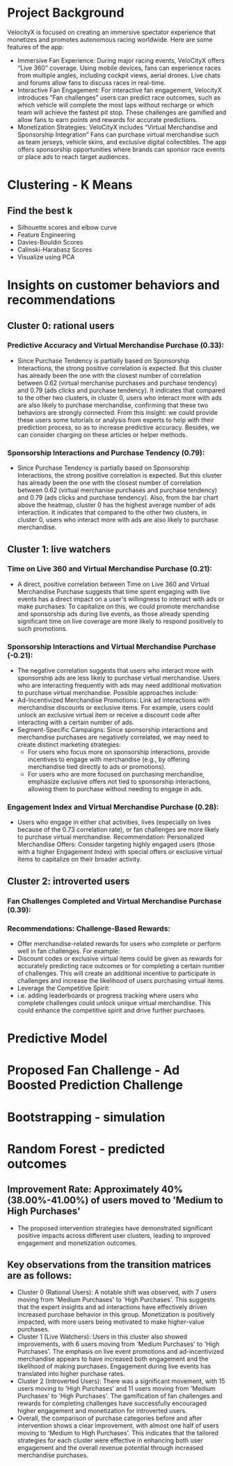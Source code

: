 # Project Background
VelocityX is focused on creating an immersive spectator experience that monetizes and promotes autonomous racing worldwide. Here are some features of the app:
- Immersive Fan Experience: During major racing events, VeloCityX offers “Live 360” coverage. Using mobile devices, fans can experience races from multiple angles, including cockpit views, aerial drones. Live chats and forums allow fans to discuss races in real-time.
- Interactive Fan Engagement: For interactive fan engagement, VelocityX introduces “Fan challenges” users can predict race outcomes, such as which vehicle will complete the most laps without recharge or which team will achieve the fastest pit stop. These challenges are gamified and allow fans to earn points and rewards for accurate predictions.
- Monetization Strategies: VeloCityX includes “Virtual Merchandise and Sponsorship Integration” Fans can purchase virtual merchandise such as team jerseys, vehicle skins, and exclusive digital collectibles. The app offers sponsorship opportunities where brands can sponsor race events or place ads to reach target audiences.
# Clustering - **K Means**
## Find the best k
- Silhouette scores and elbow curve
- Feature Engineering
- Davies-Bouldin Scores
- Calinski-Harabasz Scores
- Visualize using PCA
# Insights on customer behaviors and recommendations
## Cluster 0: rational users
### Predictive Accuracy and Virtual Merchandise Purchase (0.33):
- Since Purchase Tendency is partially based on Sponsorship Interactions, the strong positive correlation is expected. But this cluster has already been the one with the closest number of correlation between 0.62 (virtual merchanise purchases and purchase tendency) and 0.79 (ads clicks and purchase tendency). It indicates that compared to the other two clusters, in cluster 0, users who interact more with ads are also likely to purchase merchandise, confirming that these two behaviors are strongly connected. From this insight: we could provide these users some tutorials or analysis from experts to help with their prediction process, so as to increase predictive accuracy. Besides, we can consider charging on these articles or helper methods.
### Sponsorship Interactions and Purchase Tendency (0.79):
- Since Purchase Tendency is partially based on Sponsorship Interactions, the strong positive correlation is expected. But this cluster has already been the one with the closest number of correlation between 0.62 (virtual merchanise purchases and purchase tendency) and 0.79 (ads clicks and purchase tendency). Also, from the bar chart above the heatmap, cluster 0 has the highest average number of ads interaction. It indicates that compared to the other two clusters, in cluster 0, users who interact more with ads are also likely to purchase merchandise.
## Cluster 1: live watchers
### Time on Live 360 and Virtual Merchandise Purchase (0.21):
- A direct, positive correlation between Time on Live 360 and Virtual Merchandise Purchase suggests that time spent engaging with live events has a direct impact on a user's willingness to interact with ads or make purchases. To capitalize on this, we could promote merchandise and sponsorship ads during live events, as those already spending significant time on live coverage are more likely to respond positively to such promotions.
### Sponsorship Interactions and Virtual Merchandise Purchase (-0.21):
- The negative correlation suggests that users who interact more with sponsorship ads are less likely to purchase virtual merchandise. Users who are interacting frequently with ads may need additional motivation to purchase virtual merchandise. Possible approaches include:
- Ad-Incentivized Merchandise Promotions: Link ad interactions with merchandise discounts or exclusive items. For example, users could unlock an exclusive virtual item or receive a discount code after interacting with a certain number of ads.
- Segment-Specific Campaigns: Since sponsorship interactions and merchandise purchases are negatively correlated, we may need to create distinct marketing strategies:
  - For users who focus more on sponsorship interactions, provide incentives to engage with merchandise (e.g., by offering merchandise tied directly to ads or promotions).
  - For users who are more focused on purchasing merchandise, emphasize exclusive offers not tied to sponsorship interactions, allowing them to purchase without needing to engage in ads.
### Engagement Index and Virtual Merchandise Purchase (0.28):
- Users who engage in either chat activities, lives (especially on lives because of the 0.73 correlation rate), or fan challenges are more likely to purchase virtual merchandise. Recommendation: Personalized Merchandise Offers: Consider targeting highly engaged users (those with a higher Engagement Index) with special offers or exclusive virtual items to capitalize on their broader activity.
## Cluster 2: introverted users
### Fan Challenges Completed and Virtual Merchandise Purchase (0.39):
### Recommendations: Challenge-Based Rewards:
- Offer merchandise-related rewards for users who complete or perform well in fan challenges. For example:
- Discount codes or exclusive virtual items could be given as rewards for accurately predicting race outcomes or for completing a certain number of challenges. This will create an additional incentive to participate in challenges and increase the likelihood of users purchasing virtual items.
- Leverage the Competitive Spirit:
- i.e. adding leaderboards or progress tracking where users who complete challenges could unlock unique virtual merchandise. This could enhance the competitive spirit and drive further purchases.
# Predictive Model
# Proposed Fan Challenge - Ad Boosted Prediction Challenge
# Bootstrapping - simulation
# Random Forest - predicted outcomes
## Improvement Rate: Approximately 40% (38.00%-41.00%) of users moved to 'Medium to High Purchases'
- The proposed intervention strategies have demonstrated significant positive impacts across different user clusters, leading to improved engagement and monetization outcomes.
## Key observations from the transition matrices are as follows:
- Cluster 0 (Rational Users): A notable shift was observed, with 7 users moving from 'Medium Purchases' to 'High Purchases'. This suggests that the expert insights and ad interactions have effectively driven increased purchase behavior in this group. Monetization is positively impacted, with more users being motivated to make higher-value purchases.
- Cluster 1 (Live Watchers): Users in this cluster also showed improvements, with 6 users moving from 'Medium Purchases' to 'High Purchases'. The emphasis on live event promotions and ad-incentivized merchandise appears to have increased both engagement and the likelihood of making purchases. Engagement during live events has translated into higher purchase rates.
- Cluster 2 (Introverted Users): There was a significant movement, with 15 users moving to 'High Purchases' and 11 users moving from 'Medium Purchases' to 'High Purchases'. The gamification of fan challenges and rewards for completing challenges have successfully encouraged higher engagement and monetization for introverted users.
- Overall, the comparison of purchase categories before and after intervention shows a clear improvement, with almost one half of users moving to 'Medium to High Purchases'. This indicates that the tailored strategies for each cluster were effective in enhancing both user engagement and the overall revenue potential through increased merchandise purchases.
